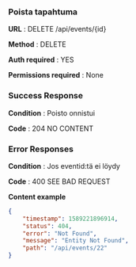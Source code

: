 
### Poista tapahtuma

**URL** : DELETE /api/events/{id}

**Method** : DELETE

**Auth required** : YES

**Permissions required** : None





### Success Response

**Condition** : Poisto onnistui

**Code** : 204 NO CONTENT


### Error Responses

**Condition** : Jos eventid:tä ei löydy

**Code** : 400 SEE BAD REQUEST

**Content example**

```json
{
    "timestamp": 1589221896914,
    "status": 404,
    "error": "Not Found",
    "message": "Entity Not Found",
    "path": "/api/events/22"
}
```


